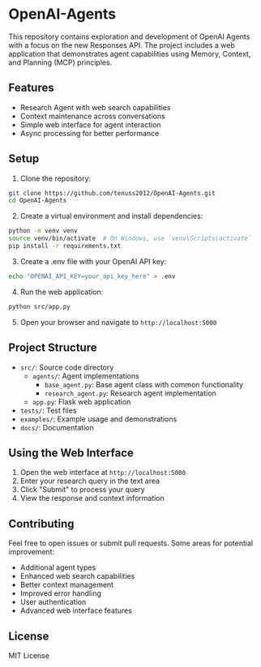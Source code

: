 # OpenAI-Agents

This repository contains exploration and development of OpenAI Agents with a focus on the new Responses API. The project includes a web application that demonstrates agent capabilities using Memory, Context, and Planning (MCP) principles.

## Features

- Research Agent with web search capabilities
- Context maintenance across conversations
- Simple web interface for agent interaction
- Async processing for better performance

## Setup

1. Clone the repository:
```bash
git clone https://github.com/tenuss2012/OpenAI-Agents.git
cd OpenAI-Agents
```

2. Create a virtual environment and install dependencies:
```bash
python -m venv venv
source venv/bin/activate  # On Windows, use `venv\Scripts\activate`
pip install -r requirements.txt
```

3. Create a .env file with your OpenAI API key:
```bash
echo "OPENAI_API_KEY=your_api_key_here" > .env
```

4. Run the web application:
```bash
python src/app.py
```

5. Open your browser and navigate to `http://localhost:5000`

## Project Structure

- `src/`: Source code directory
  - `agents/`: Agent implementations
    - `base_agent.py`: Base agent class with common functionality
    - `research_agent.py`: Research agent implementation
  - `app.py`: Flask web application
- `tests/`: Test files
- `examples/`: Example usage and demonstrations
- `docs/`: Documentation

## Using the Web Interface

1. Open the web interface at `http://localhost:5000`
2. Enter your research query in the text area
3. Click "Submit" to process your query
4. View the response and context information

## Contributing

Feel free to open issues or submit pull requests. Some areas for potential improvement:

- Additional agent types
- Enhanced web search capabilities
- Better context management
- Improved error handling
- User authentication
- Advanced web interface features

## License

MIT License